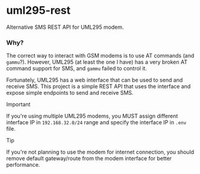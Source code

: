 # uml295-rest

Alternative SMS REST API for UML295 modem.

### Why?

The correct way to interact with GSM modems is to use AT commands (and `gammu`?). However, UML295 (at least the one I have) has a very broken AT command support for SMS, and `gammu` failed to control it.

Fortunately, UML295 has a web interface that can be used to send and receive SMS. This project is a simple REST API that uses the interface and expose simple endpoints to send and receive SMS.

> [!IMPORTANT]
> If you're using multiple UML295 modems, you MUST assign different interface IP in `192.168.32.0/24` range and specify the interface IP in `.env` file.

> [!TIP]
> If you're not planning to use the modem for internet connection, you should remove default gateway/route from the modem interface for better performance.
